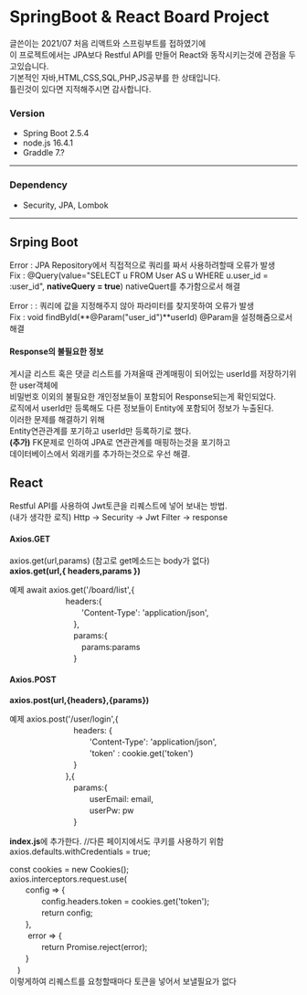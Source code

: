 # SpringBoot & React Board Project

글쓴이는 2021/07 처음 리액트와 스프링부트를 접하였기에<br>
이 프로젝트에서는 JPA보다 Restful API를 만들어 React와 동작시키는것에 관점을 두고있습니다.<br>
기본적인 자바,HTML,CSS,SQL,PHP,JS공부를 한 상태입니다.<br>
틀린것이 있다면 지적해주시면 감사합니다.<br>

### Version
- Spring Boot 2.5.4
- node.js 16.4.1
- Graddle 7.?
---
### Dependency
- Security, JPA, Lombok
---
## Srping Boot

  Error : JPA Repository에서 직접적으로 쿼리를 짜서 사용하려할때 오류가 발생<br>
  Fix : @Query(value="SELECT u FROM User AS u WHERE u.user_id = :user_id", **nativeQuery = true**) nativeQuert를 추가함으로서 해결<br>

  Error : : 쿼리에 값을 지정해주지 않아 파라미터를 찾지못하여 오류가 발생<br>
  Fix : void findById(**@Param("user_id")**userId) @Param을 설정해줌으로서 해결<br>
  
#### Response의 불필요한 정보
  게시글 리스트 혹은 댓글 리스트를 가져올때 관계매핑이 되어있는 userId를 저장하기위한 user객체에<br>
  비밀번호 이외의 불필요한 개인정보들이 포함되어 Response되는게 확인되었다.<br>
  로직에서 userId만 등록해도 다른 정보들이 Entity에 포함되어 정보가 누출된다.<br>
  이러한 문제를 해결하기 위해<br>
  Entity연관관계를 포기하고 userId만 등록하기로 했다.<br>
  **(추가)** FK문제로 인하여 JPA로 연관관계를 매핑하는것을 포기하고<br>
  데이터베이스에서 외래키를 추가하는것으로 우선 해결.
  
## React

 Restful API를 사용하여 Jwt토큰을 리퀘스트에 넣어 보내는 방법.<br>
  (내가 생각한 로직) Http -> Security -> Jwt Filter -> response <br>
  
  #### Axios.GET
  axios.get(url,params) (참고로 get메소드는 body가 없다)<br>
  __axios.get(url,{ headers,params })__<br>
  
  예제
  await axios.get('/board/list',{<br>
  　　　　　　　headers:{<br>
 　　　　　　　　　'Content-Type': 'application/json',<br>
　　　　　　　　},<br>
　　　　　　　　params:{<br>
　　　　　　　　　params:params <br>
　　　　　　　　}<br>
                
 
  
  #### Axios.POST
  __axios.post(url,{headers},{params})__<br>
  
  예제
  axios.post('/user/login',{<br>
　　　　　　　　headers: {<br>
　　　　　　　　　　'Content-Type': 'application/json',<br>
　　　　　　　　　　'token' : cookie.get('token')<br>
　　　　　　　　} <br>
　　　　　　　},{ <br>
　　　　　　　　params:{<br>
　　　　　　　　　　userEmail: email,<br>
　　　　　　　　　　userPw: pw<br>
　　　　　　　　}<br>
  
  **index.js**에 추가한다.
  //다른 페이지에서도 쿠키를 사용하기 위함<br>
  axios.defaults.withCredentials = true;<br>
  
  const cookies = new Cookies();<br>
  axios.interceptors.request.use(<br>
　　config => {<br>
　　　　config.headers.token = cookies.get('token');<br>
　　　　return config;<br>
　　},<br>
　　 error => {<br>
　　　　return Promise.reject(error);<br>
　　}<br>
　)<br>
  이렇게하여 리퀘스트를 요청할때마다 토큰을 넣어서 보낼필요가 없다<br>

